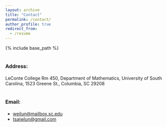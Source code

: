 ```yaml
---
layout: archive
title: "Contact"
permalink: /contact/
author_profile: true
redirect_from:
  - /resume
---
```


{% include base_path %}

<span style="font-size: medium;">Address:</span>
======
LeConte College Rm 450,
Department of Mathematics, 
University of South Carolina,
1523 Greene St., Columbia, SC 29208

<span style="font-size: medium;">Email:</span>
======
* [weilun@mailbox.sc.edu](mailto:weilun@mailbox.sc.edu)
* [tsaiwlun@gmail.com](mailto:tsaiwlun@gmail.com)
  
